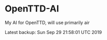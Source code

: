 # OpenTTD-AI
My AI for OpenTTD, will use primarily air

Latest backup: Sun Sep 29 21:58:01 UTC 2019
